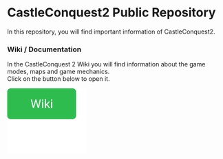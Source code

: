 # CastleConquest2 Public Repository
In this repository, you will find important information of CastleConquest2.

### Wiki / Documentation
In the CastleConquest 2 Wiki you will find information about the game modes, maps and game mechanics.  
Click on the button below to open it.
  
[![Go to the wiki](https://raw.githubusercontent.com/ChaosSquad/CastleConquest2-Public/main/icons/wiki-button.svg)](https://github.com/ChaosSquad/CastleConquest2-Public/wiki)
